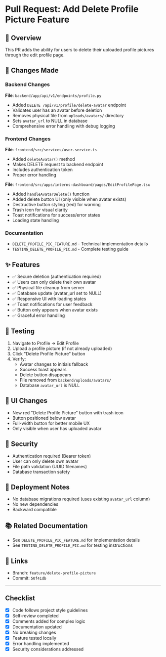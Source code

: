 # Pull Request: Add Delete Profile Picture Feature

## 🎯 Overview
This PR adds the ability for users to delete their uploaded profile pictures through the edit profile page.

## 📝 Changes Made

### Backend Changes
**File**: `backend/app/api/v1/endpoints/profile.py`
- Added `DELETE /api/v1/profile/delete-avatar` endpoint
- Validates user has an avatar before deletion
- Removes physical file from `uploads/avatars/` directory
- Sets `avatar_url` to NULL in database
- Comprehensive error handling with debug logging

### Frontend Changes

**File**: `frontend/src/services/user.service.ts`
- Added `deleteAvatar()` method
- Makes DELETE request to backend endpoint
- Includes authentication token
- Proper error handling

**File**: `frontend/src/apps/interns-dashboard/pages/EditProfilePage.tsx`
- Added `handleAvatarDelete()` function
- Added delete button UI (only visible when avatar exists)
- Destructive button styling (red) for warning
- Trash icon for visual clarity
- Toast notifications for success/error states
- Loading state handling

### Documentation
- `DELETE_PROFILE_PIC_FEATURE.md` - Technical implementation details
- `TESTING_DELETE_PROFILE_PIC.md` - Complete testing guide

## ✨ Features
- ✅ Secure deletion (authentication required)
- ✅ Users can only delete their own avatar
- ✅ Physical file cleanup from server
- ✅ Database update (avatar_url set to NULL)
- ✅ Responsive UI with loading states
- ✅ Toast notifications for user feedback
- ✅ Button only appears when avatar exists
- ✅ Graceful error handling

## 🧪 Testing
1. Navigate to Profile → Edit Profile
2. Upload a profile picture (if not already uploaded)
3. Click "Delete Profile Picture" button
4. Verify:
   - Avatar changes to initials fallback
   - Success toast appears
   - Delete button disappears
   - File removed from `backend/uploads/avatars/`
   - Database `avatar_url` is NULL

## 📸 UI Changes
- New red "Delete Profile Picture" button with trash icon
- Button positioned below avatar
- Full-width button for better mobile UX
- Only visible when user has uploaded avatar

## 🔐 Security
- Authentication required (Bearer token)
- User can only delete own avatar
- File path validation (UUID filenames)
- Database transaction safety

## 🚀 Deployment Notes
- No database migrations required (uses existing `avatar_url` column)
- No new dependencies
- Backward compatible

## 📚 Related Documentation
- See `DELETE_PROFILE_PIC_FEATURE.md` for implementation details
- See `TESTING_DELETE_PROFILE_PIC.md` for testing instructions

## 🔗 Links
- Branch: `feature/delete-profile-picture`
- Commit: `50f41db`

---

## Checklist
- [x] Code follows project style guidelines
- [x] Self-review completed
- [x] Comments added for complex logic
- [x] Documentation updated
- [x] No breaking changes
- [x] Feature tested locally
- [x] Error handling implemented
- [x] Security considerations addressed
